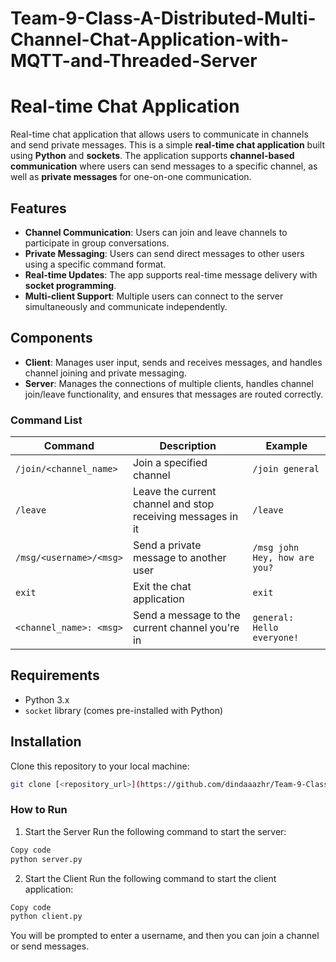 # Team-9-Class-A-Distributed-Multi-Channel-Chat-Application-with-MQTT-and-Threaded-Server

# Real-time Chat Application
Real-time chat application that allows users to communicate in channels and send private messages.
This is a simple **real-time chat application** built using **Python** and **sockets**. The application supports **channel-based communication** where users can send messages to a specific channel, as well as **private messages** for one-on-one communication.

## Features

- **Channel Communication**: Users can join and leave channels to participate in group conversations.
- **Private Messaging**: Users can send direct messages to other users using a specific command format.
- **Real-time Updates**: The app supports real-time message delivery with **socket programming**.
- **Multi-client Support**: Multiple users can connect to the server simultaneously and communicate independently.

## Components

- **Client**: Manages user input, sends and receives messages, and handles channel joining and private messaging.
- **Server**: Manages the connections of multiple clients, handles channel join/leave functionality, and ensures that messages are routed correctly.

### Command List

| **Command**                 | **Description**                                                    | **Example**                               |
|-----------------------------|--------------------------------------------------------------------|-------------------------------------------|
| `/join/<channel_name>`       | Join a specified channel                                           | `/join general`                          |
| `/leave`                    | Leave the current channel and stop receiving messages in it        | `/leave`                                 |
| `/msg/<username>/<msg>`      | Send a private message to another user                             | `/msg john Hey, how are you?`            |
| `exit`                       | Exit the chat application                                          | `exit`                                   |
| `<channel_name>: <msg>`      | Send a message to the current channel you're in                    | `general: Hello everyone!`               |

  
## Requirements

- Python 3.x
- `socket` library (comes pre-installed with Python)
  
## Installation

Clone this repository to your local machine:

```bash
git clone [<repository_url>](https://github.com/dindaaazhr/Team-9-Class-A-Distributed-Multi-Channel-Chat-Application-with-MQTT-and-Threaded-Server.git)
```

### How to Run
1. Start the Server
Run the following command to start the server:

```bash
Copy code
python server.py
```

2. Start the Client
Run the following command to start the client application:

```bash
Copy code
python client.py
```
You will be prompted to enter a username, and then you can join a channel or send messages.
